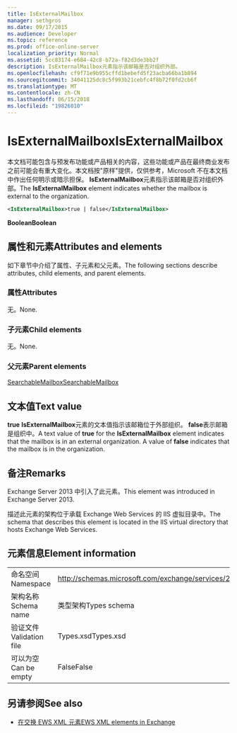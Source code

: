 ```yaml
---
title: IsExternalMailbox
manager: sethgros
ms.date: 09/17/2015
ms.audience: Developer
ms.topic: reference
ms.prod: office-online-server
localization_priority: Normal
ms.assetid: 5cc83174-e684-42c8-b72a-f82d3de3bb2f
description: IsExternalMailbox元素指示该邮箱是否对组织外部。
ms.openlocfilehash: cf9f71e9b955cffd1bebefd5f23acba66ba1b894
ms.sourcegitcommit: 34041125dc8c5f993b21cebfc4f8b72f0fd2cb6f
ms.translationtype: MT
ms.contentlocale: zh-CN
ms.lasthandoff: 06/15/2018
ms.locfileid: "19826010"
---
```

# <a name="isexternalmailbox"></a><span data-ttu-id="f4af5-103">IsExternalMailbox</span><span class="sxs-lookup"><span data-stu-id="f4af5-103">IsExternalMailbox</span></span>

<span data-ttu-id="f4af5-104">本文档可能包含与预发布功能或产品相关的内容，这些功能或产品在最终商业发布之前可能会有重大变化。本文档按"原样"提供，仅供参考，Microsoft 不在本文档中作出任何明示或暗示担保。 **IsExternalMailbox**元素指示该邮箱是否对组织外部。</span><span class="sxs-lookup"><span data-stu-id="f4af5-104">The **IsExternalMailbox** element indicates whether the mailbox is external to the organization.</span></span> 
  
```XML
<IsExternalMailbox>true | false</IsExternalMailbox>
```

 <span data-ttu-id="f4af5-105">**Boolean**</span><span class="sxs-lookup"><span data-stu-id="f4af5-105">**Boolean**</span></span>
## <a name="attributes-and-elements"></a><span data-ttu-id="f4af5-106">属性和元素</span><span class="sxs-lookup"><span data-stu-id="f4af5-106">Attributes and elements</span></span>

<span data-ttu-id="f4af5-107">如下章节中介绍了属性、子元素和父元素。</span><span class="sxs-lookup"><span data-stu-id="f4af5-107">The following sections describe attributes, child elements, and parent elements.</span></span>
  
### <a name="attributes"></a><span data-ttu-id="f4af5-108">属性</span><span class="sxs-lookup"><span data-stu-id="f4af5-108">Attributes</span></span>

<span data-ttu-id="f4af5-109">无。</span><span class="sxs-lookup"><span data-stu-id="f4af5-109">None.</span></span>
  
### <a name="child-elements"></a><span data-ttu-id="f4af5-110">子元素</span><span class="sxs-lookup"><span data-stu-id="f4af5-110">Child elements</span></span>

<span data-ttu-id="f4af5-111">无。</span><span class="sxs-lookup"><span data-stu-id="f4af5-111">None.</span></span>
  
### <a name="parent-elements"></a><span data-ttu-id="f4af5-112">父元素</span><span class="sxs-lookup"><span data-stu-id="f4af5-112">Parent elements</span></span>

[<span data-ttu-id="f4af5-113">SearchableMailbox</span><span class="sxs-lookup"><span data-stu-id="f4af5-113">SearchableMailbox</span></span>](searchablemailbox.md)
  
## <a name="text-value"></a><span data-ttu-id="f4af5-114">文本值</span><span class="sxs-lookup"><span data-stu-id="f4af5-114">Text value</span></span>

<span data-ttu-id="f4af5-p101">**true** **IsExternalMailbox**元素的文本值指示该邮箱位于外部组织。 **false**表示邮箱是组织中。</span><span class="sxs-lookup"><span data-stu-id="f4af5-p101">A text value of **true** for the **IsExternalMailbox** element indicates that the mailbox is in an external organization. A value of **false** indicates that the mailbox is in the organization.</span></span> 
  
## <a name="remarks"></a><span data-ttu-id="f4af5-117">备注</span><span class="sxs-lookup"><span data-stu-id="f4af5-117">Remarks</span></span>

<span data-ttu-id="f4af5-118">Exchange Server 2013 中引入了此元素。</span><span class="sxs-lookup"><span data-stu-id="f4af5-118">This element was introduced in Exchange Server 2013.</span></span>
  
<span data-ttu-id="f4af5-119">描述此元素的架构位于承载 Exchange Web Services 的 IIS 虚拟目录中。</span><span class="sxs-lookup"><span data-stu-id="f4af5-119">The schema that describes this element is located in the IIS virtual directory that hosts Exchange Web Services.</span></span>
  
## <a name="element-information"></a><span data-ttu-id="f4af5-120">元素信息</span><span class="sxs-lookup"><span data-stu-id="f4af5-120">Element information</span></span>

|||
|:-----|:-----|
|<span data-ttu-id="f4af5-121">命名空间</span><span class="sxs-lookup"><span data-stu-id="f4af5-121">Namespace</span></span>  <br/> |http://schemas.microsoft.com/exchange/services/2006/types  <br/> |
|<span data-ttu-id="f4af5-122">架构名称</span><span class="sxs-lookup"><span data-stu-id="f4af5-122">Schema name</span></span>  <br/> |<span data-ttu-id="f4af5-123">类型架构</span><span class="sxs-lookup"><span data-stu-id="f4af5-123">Types schema</span></span>  <br/> |
|<span data-ttu-id="f4af5-124">验证文件</span><span class="sxs-lookup"><span data-stu-id="f4af5-124">Validation file</span></span>  <br/> |<span data-ttu-id="f4af5-125">Types.xsd</span><span class="sxs-lookup"><span data-stu-id="f4af5-125">Types.xsd</span></span>  <br/> |
|<span data-ttu-id="f4af5-126">可以为空</span><span class="sxs-lookup"><span data-stu-id="f4af5-126">Can be empty</span></span>  <br/> |<span data-ttu-id="f4af5-127">False</span><span class="sxs-lookup"><span data-stu-id="f4af5-127">False</span></span>  <br/> |
   
## <a name="see-also"></a><span data-ttu-id="f4af5-128">另请参阅</span><span class="sxs-lookup"><span data-stu-id="f4af5-128">See also</span></span>



- [<span data-ttu-id="f4af5-129">在交换 EWS XML 元素</span><span class="sxs-lookup"><span data-stu-id="f4af5-129">EWS XML elements in Exchange</span></span>](ews-xml-elements-in-exchange.md)

